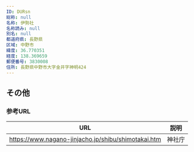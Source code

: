 ```yaml
---
ID: DURsn
総称: null
名称: 伊勢社
名称読み: null
別名: null
都道府県: 長野県
区域: 中野市
緯度: 36.770351
経度: 138.369659
郵便番号: 3830008
住所: 長野県中野市大字金井字神明424
---
```


## その他

### 参考URL

| URL                                                 | 説明   |
| --------------------------------------------------- | ------ |
| https://www.nagano-jinjacho.jp/shibu/shimotakai.htm | 神社庁 |
